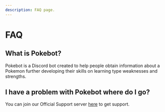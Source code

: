 ```yaml
---
description: FAQ page.
---
```


# FAQ

## What is Pokebot?

Pokebot is a Discord bot created to help people obtain information about a Pokemon further developing their skills on learning type weaknesses and strengths.

## I have a problem with Pokebot where do I go?

You can join our Official Support server [here](https://discordapp.com/invite/qu2mvH2) to get support.



